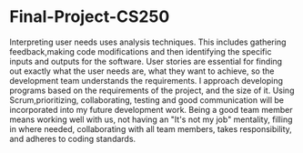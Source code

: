 # Final-Project-CS250
Interpreting user needs uses analysis techniques. This includes gathering feedback,making code modifications and then identifying the specific inputs and outputs for the software. User stories are essential for finding out exactly what the user needs are, what they want to achieve, so the development team understands the requirements. 
I approach developing programs based on the requirements of the project, and the size of it. Using Scrum,prioritizing, collaborating, testing and good communication will be incorporated into my future development work.
Being a good team member means working well with us, not having an "It's not my job" mentality, filling in where needed, collaborating with all team members, takes responsibility, and adheres to coding standards.
